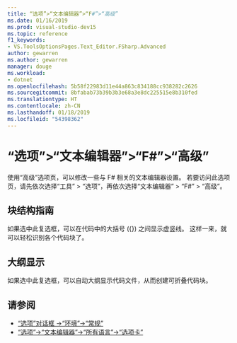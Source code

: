 ```yaml
---
title: “选项”>“文本编辑器”>“F#”>“高级”
ms.date: 01/16/2019
ms.prod: visual-studio-dev15
ms.topic: reference
f1_keywords:
- VS.ToolsOptionsPages.Text_Editor.FSharp.Advanced
author: gewarren
ms.author: gewarren
manager: douge
ms.workload:
- dotnet
ms.openlocfilehash: 5b58f22983d11e44a863c834188cc938282c2626
ms.sourcegitcommit: 8bfabab73b39b3b3e68a3e8dc225515e8b310fed
ms.translationtype: HT
ms.contentlocale: zh-CN
ms.lasthandoff: 01/18/2019
ms.locfileid: "54398362"
---
```

# <a name="options-text-editor-f-advanced"></a>“选项”>“文本编辑器”>“F#”>“高级”

使用“高级”选项页，可以修改一些与 F# 相关的文本编辑器设置。 若要访问此选项页，请先依次选择“工具” > “选项”，再依次选择“文本编辑器” > “F#” > “高级”。

## <a name="block-structure-guides"></a>块结构指南

如果选中此复选框，可以在代码中的大括号 ({}) 之间显示虚竖线。 这样一来，就可以轻松识别各个代码块了。
  
## <a name="outlining"></a>大纲显示

如果选中此复选框，可以自动大纲显示代码文件，从而创建可折叠代码块。
  
## <a name="see-also"></a>请参阅

- [“选项”对话框 ->“环境”->“常规”](../../ide/reference/general-environment-options-dialog-box.md)
- [“选项”->“文本编辑器”->“所有语言”->“选项卡”](../../ide/reference/options-text-editor-all-languages-tabs.md)
